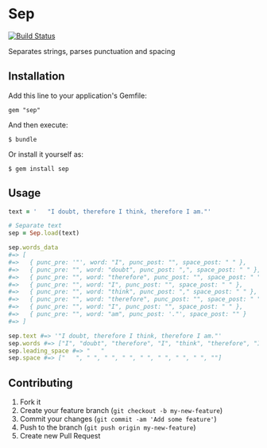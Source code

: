 # Sep
[![Build Status](https://travis-ci.org/drichert/sep.png?branch=master)](https://travis-ci.org/drichert/sep)

Separates strings, parses punctuation and spacing

## Installation

Add this line to your application's Gemfile:

    gem "sep"

And then execute:

    $ bundle

Or install it yourself as:

    $ gem install sep

## Usage

```ruby
text = '   "I doubt, therefore I think, therefore I am."'

# Separate text
sep = Sep.load(text)

sep.words_data
#=> [
#=>   { punc_pre: '"', word: "I", punc_post: "", space_post: " " },
#=>   { punc_pre: "", word: "doubt", punc_post: ",", space_post: " " },
#=>   { punc_pre: "", word: "therefore", punc_post: "", space_post: " " },
#=>   { punc_pre: "", word: "I", punc_post: "", space_post: " " },
#=>   { punc_pre: "", word: "think", punc_post: "," space_post: " " },
#=>   { punc_pre: "", word: "therefore", punc_post: "", space_post: " " },
#=>   { punc_pre: "", word: "I", punc_post: "", space_post: " " },
#=>   { punc_pre: "", word: "am", punc_post: '."', space_post: "" }
#=> ]

sep.text #=> '"I doubt, therefore I think, therefore I am."'
sep.words #=> ["I", "doubt", "therefore", "I", "think", "therefore", "I", "am"]
sep.leading_space #=> "   "
sep.space #=> ["   ", " ", " ", " ", " ", " ", " ", " ", ""]
```

## Contributing

1. Fork it
2. Create your feature branch (`git checkout -b my-new-feature`)
3. Commit your changes (`git commit -am 'Add some feature'`)
4. Push to the branch (`git push origin my-new-feature`)
5. Create new Pull Request
